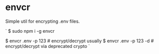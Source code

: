# envcr
Simple util for encrypting .env files.

`
$ sudo npm i -g envcr

$ envcr .env -p 123    # encrypt/decrypt usually
$ envcr .env -p 123 -d # encrypt/decrypt via deprecated crypto
`
